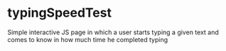 # typingSpeedTest
Simple interactive JS page in which a user starts typing a given text and comes to know in how much time he completed typing
